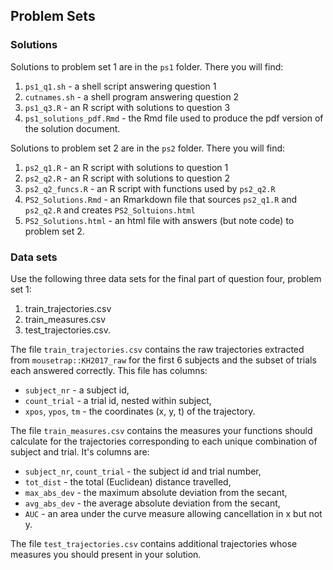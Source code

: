 ## Problem Sets

### Solutions

Solutions to problem set 1 are in the `ps1` folder. There you will find:

  1. `ps1_q1.sh` - a shell script answering question 1
  1. `cutnames.sh` - a shell program answering question 2 
  1. `ps1_q3.R` - an R script with solutions to question 3
  1. `ps1_solutions_pdf.Rmd` - the Rmd file used to produce the pdf version of the solution document.

Solutions to problem set 2 are in the `ps2` folder.  There you will find:

  1. `ps2_q1.R` - an R script with solutions to question 1
  1. `ps2_q2.R` - an R script with solutions to question 2
  1. `ps2_q2_funcs.R` - an R script with functions used by `ps2_q2.R`
  1. `PS2_Solutions.Rmd` - an Rmarkdown file that sources `ps2_q1.R` and `ps2_q2.R` and 
     			   creates `PS2_Soltuions.html`
  1. `PS2_Solutions.html` - an html file with answers (but note code) to problem set 2.

### Data sets

Use the following three data sets for the final
part of question four, problem set 1:
  1. train_trajectories.csv
  1. train_measures.csv
  1. test_trajectories.csv.

The file `train_trajectories.csv` contains the raw trajectories
extracted from `mousetrap::KH2017_raw` for the first 6 subjects
and the subset of trials each answered correctly. This file has
columns:
  - `subject_nr` - a subject id,
  - `count_trial` - a trial id, nested within subject,
  - `xpos`, `ypos`, `tm` - the coordinates (x, y, t) of the trajectory.

The file `train_measures.csv` contains the measures your functions
should calculate for the trajectories corresponding to each unique 
combination of subject and trial.  It's columns are:
  - `subject_nr`, `count_trial` - the subject id and trial number,
  - `tot_dist` - the total (Euclidean) distance travelled,
  - `max_abs_dev` - the maximum absolute deviation from the secant,
  - `avg_abs_dev` - the average absolute deviation from the secant,
  - `AUC` - an area under the curve measure allowing cancellation in x
but not y. 

The file `test_trajectories.csv` contains additional trajectories whose
measures you should present in your solution.  